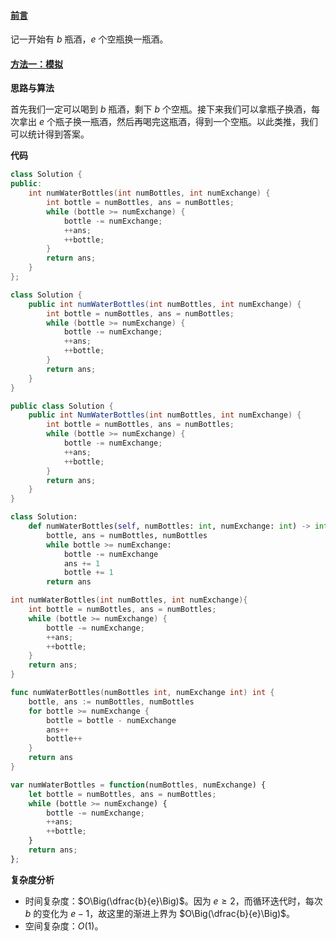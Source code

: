 ﻿#### [前言](https://leetcode.cn/problems/water-bottles/solutions/339339/huan-jiu-wen-ti-by-leetcode-solution/)

记一开始有 $b$ 瓶酒，$e$ 个空瓶换一瓶酒。

#### [方法一：模拟](https://leetcode.cn/problems/water-bottles/solutions/339339/huan-jiu-wen-ti-by-leetcode-solution/)

**思路与算法**

首先我们一定可以喝到 $b$ 瓶酒，剩下 $b$ 个空瓶。接下来我们可以拿瓶子换酒，每次拿出 $e$ 个瓶子换一瓶酒，然后再喝完这瓶酒，得到一个空瓶。以此类推，我们可以统计得到答案。

**代码**

```cpp
class Solution {
public:
    int numWaterBottles(int numBottles, int numExchange) {
        int bottle = numBottles, ans = numBottles;
        while (bottle >= numExchange) {
            bottle -= numExchange;
            ++ans;
            ++bottle;
        }
        return ans;
    }
};
```

```java
class Solution {
    public int numWaterBottles(int numBottles, int numExchange) {
        int bottle = numBottles, ans = numBottles;
        while (bottle >= numExchange) {
            bottle -= numExchange;
            ++ans;
            ++bottle;
        }
        return ans;
    }
}
```

```csharp
public class Solution {
    public int NumWaterBottles(int numBottles, int numExchange) {
        int bottle = numBottles, ans = numBottles;
        while (bottle >= numExchange) {
            bottle -= numExchange;
            ++ans;
            ++bottle;
        }
        return ans;
    }
}
```

```python
class Solution:
    def numWaterBottles(self, numBottles: int, numExchange: int) -> int:
        bottle, ans = numBottles, numBottles
        while bottle >= numExchange:
            bottle -= numExchange
            ans += 1
            bottle += 1
        return ans
```

```c
int numWaterBottles(int numBottles, int numExchange){
    int bottle = numBottles, ans = numBottles;
    while (bottle >= numExchange) {
        bottle -= numExchange;
        ++ans;
        ++bottle;
    }
    return ans;
}
```

```go
func numWaterBottles(numBottles int, numExchange int) int {
    bottle, ans := numBottles, numBottles
    for bottle >= numExchange {
        bottle = bottle - numExchange
        ans++
        bottle++
    }
    return ans
}
```

```javascript
var numWaterBottles = function(numBottles, numExchange) {
    let bottle = numBottles, ans = numBottles;
    while (bottle >= numExchange) {
        bottle -= numExchange;
        ++ans;
        ++bottle;
    }
    return ans;
};
```

**复杂度分析**

-   时间复杂度：$O\Big(\dfrac{b}{e}\Big)$。因为 $e \geq 2$，而循环迭代时，每次 $b$ 的变化为 $e - 1$，故这里的渐进上界为 $O\Big(\dfrac{b}{e}\Big)$。
-   空间复杂度：$O(1)$。
